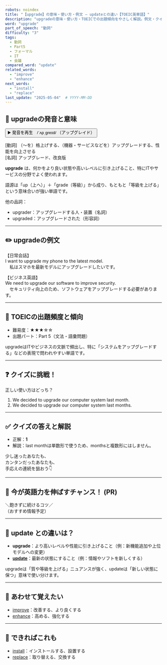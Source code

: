 ```yaml
---
robots: noindex
title: "【upgrade】の意味・使い方・例文 ― updateとの違い【TOEIC英単語】"
description: "upgradeの意味・使い方・TOEICでの出題傾向をやさしく解説。例文・クイズ付きでupdateとの違いもわかりやすく学べます。"
word: "upgrade"
part_of_speech: "動詞"
difficulty: "3"
tags:
  - 動詞
  - Part5
  - フォーマル
  - IT
  - 会議
compared_word: "update"
related_words:
  - "improve"
  - "enhance"
next_words:
  - "install"
  - "replace"
last_update: "2025-05-04"  # YYYY-MM-DD
---
```


## 🔰 upgradeの発音と意味

<button class="play-audio" onclick="playTTS('upgrade')">
  <span class="play-audio-main">
    ▶️ 発音を再生　/ˈʌpˌɡreɪd/
  </span>
  <span class="play-audio-sub">
    （アップグレイド）
  </span>
</button>

[動詞] （～を）格上げする、（機器・サービスなどを）アップグレードする、性能を向上させる  
[名詞] アップグレード、改良版

**upgrade** は、何かをより良い状態や高いレベルに引き上げること、特にITやサービスの分野でよく使われます。

語源は「up（上へ）」＋「grade（等級）」から成り、もともと「等級を上げる」という意味合いが強い単語です。

他の品詞：  
- upgrader：アップグレードする人・装置（名詞）
- upgraded：アップグレードされた（形容詞）

---

## ✏️ upgradeの例文

【日常会話】  
I want to upgrade my phone to the latest model.  
　私はスマホを最新モデルにアップグレードしたいです。

【ビジネス英語】  
We need to upgrade our software to improve security.  
　セキュリティ向上のため、ソフトウェアをアップグレードする必要があります。

---

## 🎯 TOEICの出題頻度と傾向

- 難易度：★★★☆☆
- 出題パート：Part 5（文法・語彙問題）

upgradeはITやビジネスの文脈で頻出し、特に「システムをアップグレードする」などの表現で問われやすい単語です。

---

## ❓ クイズに挑戦！

正しい使い方はどっち？

1. We decided to upgrade our computer system last month.  
2. We decided to upgrade our computer system last months.

---

## ✅ クイズの答えと解説

- 正解：**1**
- 解説：last monthは単数形で使うため、monthsと複数形にはしません。

少し迷ったあなたも、  
カンタンだったあなたも、  
手応えの連続を狙おう👇️

---

## 🚀 今が英語力を伸ばすチャンス！ (PR)

<div class="info-center">
＼飽きずに続けるコツ／<br>  
（おすすめ情報予定）
</div>

---

## 🤔  update との違いは？

- **upgrade**：より高いレベルや性能に引き上げること（例：新機能追加や上位モデルへの変更）
- **[update](/update)**：最新の状態にすること（例：情報やソフトを新しくする）

upgradeは「質や等級を上げる」ニュアンスが強く、updateは「新しい状態に保つ」意味で使い分けます。

---

## 🧩 あわせて覚えたい

- [improve](/improve)：改善する、より良くする
- [enhance](/enhance)：高める、強化する

---

## 📖 できればこれも

- [install](/install)：インストールする、設置する
- [replace](/replace)：取り替える、交換する

<!-- cvid: aid35_bid27 -->
